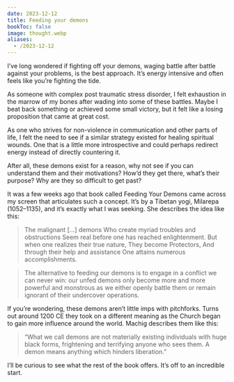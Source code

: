 ```yaml
---
date: 2023-12-12
title: Feeding your demons
bookToc: false
image: thought.webp
aliases:
  - /2023-12-12
---
```

I’ve long wondered if fighting off your demons, waging battle after battle against your problems, is the best approach. It’s energy intensive and often feels like you’re fighting the tide. 

As someone with complex post traumatic stress disorder, I felt exhaustion in the marrow of my bones after wading into some of these battles. Maybe I beat back something or achieved some small victory, but it felt like a losing proposition that came at great cost.  

As one who strives for non-violence in communication and other parts of life, I felt the need to see if a similar strategy existed for healing spiritual wounds. One that is a little more introspective and could perhaps redirect energy instead of directly countering it.

After all, these demons exist for a reason, why not see if you can understand them and their motivations? How’d they get there, what’s their purpose? Why are they so difficult to get past?

It was a few weeks ago that book called Feeding Your Demons came across my screen that articulates such a concept. It’s by a Tibetan yogi, Milarepa (1052–1135), and it’s exactly what I was seeking. She describes the idea like this:

> The malignant [...] demons Who create myriad troubles and obstructions Seem real before one has reached enlightenment. But when one realizes their true nature, They become Protectors, And through their help and assistance One attains numerous accomplishments.

> The alternative to feeding our demons is to engage in a conflict we can never win: our unfed demons only become more and more powerful and monstrous as we either openly battle them or remain ignorant of their undercover operations.

If you’re wondering, these demons aren’t little imps with pitchforks. Turns out around 1200 CE they took on a different meaning as the Church began to gain more influence around the world. Machig describes them like this:

> “What we call demons are not materially existing individuals with huge black forms, frightening and terrifying anyone who sees them. A demon means anything which hinders liberation.”

I’ll be curious to see what the rest of the book offers. It’s off to an incredible start.